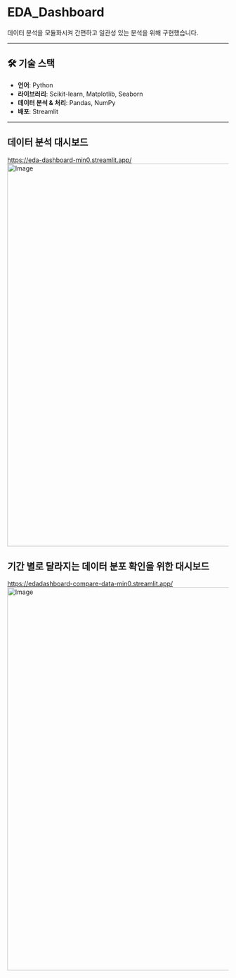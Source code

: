 # EDA_Dashboard
데이터 분석을 모듈화시켜 간편하고 일관성 있는 분석을 위해 구현했습니다.

------
## 🛠️ 기술 스택
- **언어**: Python
- **라이브러리**: Scikit-learn, Matplotlib, Seaborn
- **데이터 분석 & 처리**: Pandas, NumPy
- **배포**: Streamlit
------

## 데이터 분석 대시보드
https://eda-dashboard-min0.streamlit.app/
<img width="1917" height="869" alt="Image" src="https://github.com/user-attachments/assets/6bcb9546-8aa4-4eec-9975-f94be0c5f6d6" />

## 기간 별로 달라지는 데이터 분포 확인을 위한 대시보드
https://edadashboard-compare-data-min0.streamlit.app/
<img width="1917" height="870" alt="Image" src="https://github.com/user-attachments/assets/3e861e17-d798-4f35-a07a-6c3516fbdd5d" />
